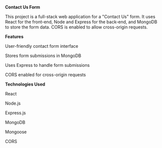 **Contact Us Form**

This project is a full-stack web application for a "Contact Us" form. It uses React for the front-end, Node and Express for the back-end, and MongoDB to store the form data. CORS is enabled to allow cross-origin requests.


**Features**

User-friendly contact form interface

Stores form submissions in MongoDB

Uses Express to handle form submissions

CORS enabled for cross-origin requests


**Technologies Used**

React

Node.js

Express.js

MongoDB

Mongoose

CORS
